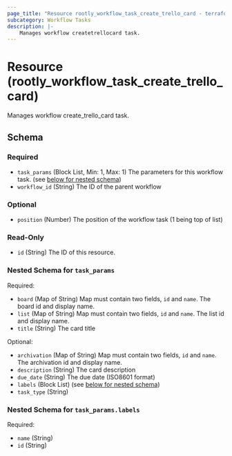 ```yaml
---
page_title: "Resource rootly_workflow_task_create_trello_card - terraform-provider-rootly"
subcategory: Workflow Tasks
description: |-
    Manages workflow createtrellocard task.
---
```


# Resource (rootly_workflow_task_create_trello_card)

Manages workflow create_trello_card task.

<!-- schema generated by tfplugindocs -->
## Schema

### Required

- `task_params` (Block List, Min: 1, Max: 1) The parameters for this workflow task. (see [below for nested schema](#nestedblock--task_params))
- `workflow_id` (String) The ID of the parent workflow

### Optional

- `position` (Number) The position of the workflow task (1 being top of list)

### Read-Only

- `id` (String) The ID of this resource.

<a id="nestedblock--task_params"></a>
### Nested Schema for `task_params`

Required:

- `board` (Map of String) Map must contain two fields, `id` and `name`. The board id and display name.
- `list` (Map of String) Map must contain two fields, `id` and `name`. The list id and display name.
- `title` (String) The card title

Optional:

- `archivation` (Map of String) Map must contain two fields, `id` and `name`. The archivation id and display name.
- `description` (String) The card description
- `due_date` (String) The due date (ISO8601 format)
- `labels` (Block List) (see [below for nested schema](#nestedblock--task_params--labels))
- `task_type` (String)

<a id="nestedblock--task_params--labels"></a>
### Nested Schema for `task_params.labels`

Required:

- `name` (String)
- `id` (String)
